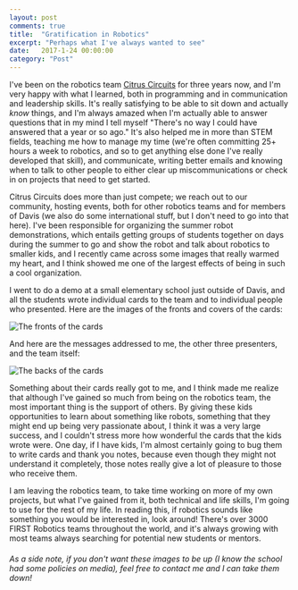 ```yaml
---
layout: post
comments: true
title:  "Gratification in Robotics"
excerpt: "Perhaps what I've always wanted to see"
date:   2017-1-24 00:00:00
category: "Post"
---
```


I've been on the robotics team [Citrus Circuits][1] for three years now, and I'm very happy with what I learned, both in programming and in communication and leadership skills. It's really satisfying to be able to sit down and actually _know_ things, and I'm always amazed when I'm actually able to answer questions that in my mind I tell myself "There's no way I could have answered that a year or so ago." It's also helped me in more than STEM fields, teaching me how to manage my time (we're often committing 25+ hours a week to robotics, and so to get anything else done I've really developed that skill), and communicate, writing better emails and knowing when to talk to other people to either clear up miscommunications or check in on projects that need to get started.

Citrus Circuits does more than just compete; we reach out to our community, hosting events, both for other robotics teams and for members of Davis (we also do some international stuff, but I don't need to go into that here). I've been responsible for organizing the summer robot demonstrations, which entails getting groups of students together on days during the summer to go and show the robot and talk about robotics to smaller kids, and I recently came across some images that really warmed my heart, and I think showed me one of the largest effects of being in such a cool organization.

I went to do a demo at a small elementary school just outside of Davis, and all the students wrote individual cards to the team and to individual people who presented. Here are the images of the fronts and covers of the cards:

<img src="{{ site.url }}/attachments/demo/DemoFronts.png" alt="The fronts of the cards">

And here are the messages addressed to me, the other three presenters, and the team itself:

<img src="{{ site.url }}/attachments/demo/WrittenDemoSideNoNames.png" alt="The backs of the cards">

Something about their cards really got to me, and I think made me realize that although I've gained so much from being on the robotics team, the most important thing is the support of others. By giving these kids opportunities to learn about something like robots, something that they might end up being very passionate about, I think it was a very large success, and I couldn't stress more how wonderful the cards that the kids wrote were. One day, if I have kids, I'm almost certainly going to bug them to write cards and thank you notes, because even though they might not understand it completely, those notes really give a lot of pleasure to those who receive them.

I am leaving the robotics team, to take time working on more of my own projects, but what I've gained from it, both technical and life skills, I'm going to use for the rest of my life. In reading this, if robotics sounds like something you would be interested in, look around! There's over 3000 FIRST Robotics teams throughout the world, and it's always growing with most teams always searching for potential new students or mentors.

###### As a side note, if you don't want these images to be up (I know the school had some policies on media), feel free to contact me and I can take them down!

[1]:http://www.citruscircuits.org/
